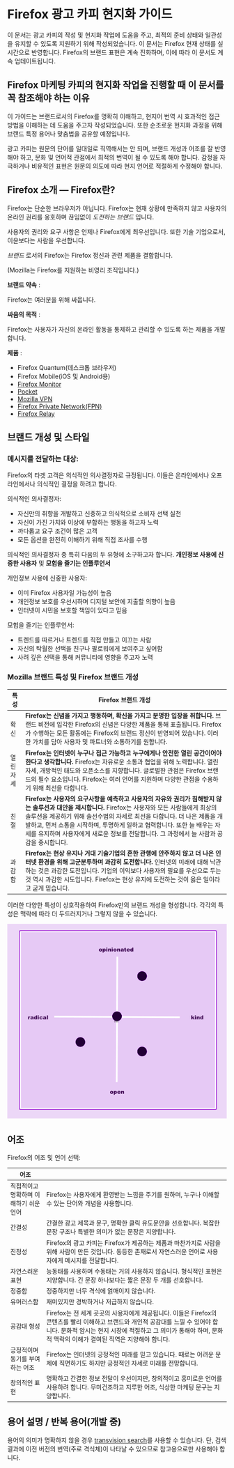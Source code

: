Firefox 광고 카피 현지화 가이드
=====================

이 문서는 광고 카피의 작성 및 현지화 작업에 도움을 주고, 최적의 준비 상태와 일관성을 유지할 수 있도록 지원하기 위해 작성되었습니다. 이 문서는 Firefox 현재 상태를 실시간으로 반영합니다. Firefox의 브랜드 표현은 계속 진화하며, 이에 따라 이 문서도 계속 업데이트됩니다.

Firefox 마케팅 카피의 현지화 작업을 진행할 때 이 문서를 꼭 참조해야 하는 이유
------------------------------------------------

이 가이드는 브랜드로서의 Firefox를 명확히 이해하고, 현지어 번역 시 효과적인 접근 방법을 이해하는 데 도움을 주고자 작성되었습니다. 또한 순조로운 현지화 과정을 위해 브랜드 특정 용어나 맞춤법을 공유할 예정입니다.

광고 카피는 원문의 단어를 일대일로 직역해서는 안 되며, 브랜드 개성과 어조를 잘 반영해야 하고, 문화 및 언어적 관점에서 최적의 번역이 될 수 있도록 해야 합니다. 감정을 자극하거나 비유적인 표현은 원문의 의도에 따라 현지 언어로 적절하게 수정해야 합니다.

Firefox 소개 — Firefox란?
----------------------

Firefox는 단순한 브라우저가 아닙니다. Firefox는 현재 상황에 만족하지 않고 사용자의 온라인 권리를 옹호하며 끊임없이 *도전하는 브랜드* 입니다.

사용자의 권리와 요구 사항은 언제나 Firefox에게 최우선입니다. 또한 기술 기업으로서, 이윤보다는 사람을 우선합니다.

*브랜드* 로서의 Firefox는 Firefox 정신과 관련 제품을 결합합니다.

\(Mozilla는 Firefox를 지원하는 비영리 조직입니다.\)

**브랜드 약속** :

Firefox는 여러분을 위해 싸웁니다.

**싸움의 목적** :

Firefox는 사용자가 자신의 온라인 활동을 통제하고 관리할 수 있도록 하는 제품을 개발합니다.

**제품** :

* Firefox Quantum\(데스크톱 브라우저\)
* Firefox Mobile\(iOS 및 Android용\)
* [Firefox Monitor](https://monitor.firefox.com/)
* [Pocket](https://play.google.com/store/apps/)
* [Mozilla VPN](https://vpn.mozilla.org/)
* [Firefox Private Network\(FPN\)](https://fpn.firefox.com/)
* [Firefox Relay](https://relay.firefox.com/)

브랜드 개성 및 스타일
------------

### 메시지를 전달하는 대상:

Firefox의 타겟 고객은 의식적인 의사결정자로 규정됩니다. 이들은 온라인에서나 오프라인에서나 의식적인 결정을 하려고 합니다.

의식적인 의사결정자:

* 자신만의 취향을 개발하고 신중하고 의식적으로 소비자 선택 실천
* 자신이 가진 가치와 이상에 부합하는 행동을 하고자 노력
* 까다롭고 요구 조건이 많은 고객
* 모든 옵션을 완전히 이해하기 위해 직접 조사를 수행

의식적인 의사결정자 중 특히 다음의 두 유형에 소구하고자 합니다. **개인정보 사용에 신중한 사용자** 및 **모험을 즐기는 인플루언서**

개인정보 사용에 신중한 사용자:

* 이미 Firefox 사용자일 가능성이 높음
* 개인정보 보호를 우선시하며 디지털 보안에 지출할 의향이 높음
* 인터넷이 시민을 보호할 책임이 있다고 믿음

모험을 즐기는 인플루언서:

* 트렌드를 따르거나 트렌드를 직접 만들고 이끄는 사람
* 자신의 탁월한 선택을 친구나 팔로워에게 보여주고 싶어함
* 사려 깊은 선택을 통해 커뮤니티에 영향을 주고자 노력

### Mozilla 브랜드 특성 및 Firefox 브랜드 개성

| **특성** |                                                                                                            **Firefox 브랜드 개성**                                                                                                            |
|--------|------------------------------------------------------------------------------------------------------------------------------------------------------------------------------------------------------------------------------------------|
| 확신     | **Firefox는 신념을 가지고 행동하며, 확신을 가지고 분명한 입장을 취합니다.** 브랜드 비전에 입각한 Firefox의 신념은 다양한 제품을 통해 표출됩니다. Firefox가 수행하는 모든 활동에는 Firefox의 브랜드 정신이 반영되어 있습니다. 이러한 가치를 담아 사용자 및 파트너와 소통하기를 원합니다.                                                          |
| 열린 자세  | **Firefox는 인터넷이 누구나 접근 가능하고 누구에게나 안전한 열린 공간이어야 한다고 생각합니다.** Firefox는 자유로운 소통과 협업을 위해 노력합니다. 열린 자세, 개방적인 태도와 오픈소스를 지향합니다. 글로벌한 관점은 Firefox 브랜드의 필수 요소입니다. Firefox는 여러 언어를 지원하며 다양한 관점을 수용하기 위해 최선을 다합니다.                                  |
| 친절     | **Firefox는 사용자의 요구사항을 예측하고 사용자의 자유와 권리가 침해받지 않는 솔루션과 대안을 제시합니다.** Firefox는 사용자와 모든 사람들에게 최상의 솔루션을 제공하기 위해 솔선수범의 자세로 최선을 다합니다. 더 나은 제품을 개발하고, 먼저 소통을 시작하며, 투명하게 일하고 협력합니다. 또한 늘 배우는 자세를 유지하며 사용자에게 새로운 정보를 전달합니다. 그 과정에서 늘 사람과 공감을 중시합니다. |
| 과감함    | **Firefox는 현상 유지나 거대 기술기업의 흔한 관행에 안주하지 않고 더 나은 인터넷 환경을 위해 고군분투하며 과감히 도전합니다.** 인터넷의 미래에 대해 낙관하는 것은 과감한 도전입니다. 기업의 이익보다 사용자의 필요를 우선으로 두는 것 역시 과감한 시도입니다. Firefox는 현상 유지에 도전하는 것이 옳은 일이라고 굳게 믿습니다.                                          |

이러한 다양한 특성이 상호작용하여 Firefox만의 브랜드 개성을 형성합니다. 각각의 특성은 맥락에 따라 더 두드러지거나 그렇지 않을 수 있습니다.

![Firefox 브랜드 개성 매트릭스](../images/firefox_marketing/firefox_personality_en.png)

어조
---

Firefox의 어조 및 언어 선택:

|          어조           |                                                                                                                                                      |
|-----------------------|------------------------------------------------------------------------------------------------------------------------------------------------------|
| 직접적이고 명확하며 이해하기 쉬운 언어 | Firefox는 사용자에게 환영받는 느낌을 주기를 원하며, 누구나 이해할 수 있는 단어와 개념을 사용합니다.                                                                                         |
| 간결성                   | 간결한 광고 제목과 문구, 명확한 클릭 유도문안을 선호합니다.  복잡한 문장 구조나 특별한 의미가 없는 문장은 지양합니다.                                                                                 |
| 진정성                   | Firefox의 광고 카피는 Firefox가 제공하는 제품과 마찬가지로 사람을 위해 사람이 만든 것입니다. 동등한 존재로서 자연스러운 언어로 사용자에게 메시지를 전달합니다.                                                     |
| 자연스러운 표현              | 능동태를 사용하며 수동태는 거의 사용하지 않습니다. 형식적인 표현은 지양합니다. 긴 문장 하나보다는 짧은 문장 두 개를 선호합니다.                                                                            |
| 정중함                   | 정중하지만 너무 격식에 얽매이지 않습니다.                                                                                                                              |
| 유머러스함                 | 재미있지만 경박하거나 저급하지 않습니다.                                                                                                                               |
| 공감대 형성                | Firefox는 전 세계 곳곳의 사용자에게 제공됩니다. 이들은 Firefox의 콘텐츠를 빨리 이해하고 브랜드와 개인적 공감대를 느낄 수 있어야 합니다. 문화적 암시는 현지 시장에 적절하고 그 의미가 통해야 하며, 문화적 맥락의 이해가 결여된 직역은 지양해야 합니다. |
| 긍정적이며 동기를 부여하는 어조     | Firefox는 인터넷의 긍정적인 미래를 믿고 있습니다. 때로는 어려운 문제에 직면하기도 하지만 긍정적인 자세로 미래를 전망합니다.                                                                            |
| 창의적인 표현               | 명확하고 간결한 정보 전달이 우선이지만, 창의적이고 흥미로운 언어를 사용하려 합니다. 무미건조하고 지루한 어조, 식상한 마케팅 문구는 지양합니다.                                                                    |

용어 설명 / 반복 용어\(개발 중\)
-----------------------

용어의 의미가 명확하지 않을 경우 [transvision search](https://transvision.mozfr.org/)를 사용할 수 있습니다. 단, 검색 결과에 이전 버전의 번역\(주로 격식체\)이 나타날 수 있으므로 참고용으로만 사용해야 합니다.
